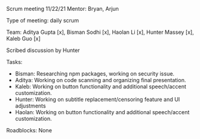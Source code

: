 Scrum meeting 11/22/21 Mentor: Bryan, Arjun

Type of meeting: daily scrum

Team: Aditya Gupta [x], Bisman Sodhi [x], Haolan Li [x], Hunter Massey [x], Kaleb Guo [x]

Scribed discussion by Hunter

Tasks:

* Bisman: Researching npm packages, working on security issue.
* Aditya: Working on code scanning and organizing final presentation.
* Kaleb: Working on button functionality and additional speech/accent customization.
* Hunter: Working on subtitle replacement/censoring feature and UI adjustments
* Haolan: Working on button functionality and additional speech/accent customization.

Roadblocks: None
